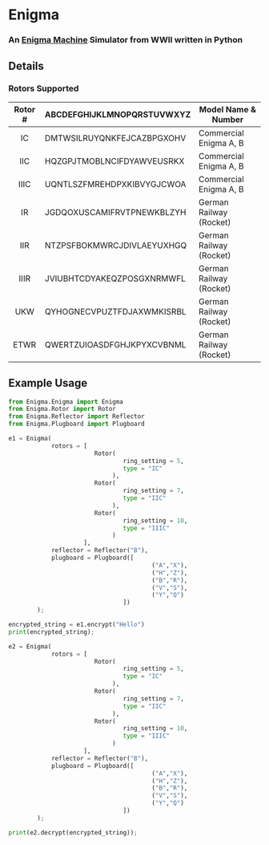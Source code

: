 # Enigma
### An [Enigma Machine](https://en.wikipedia.org/wiki/Enigma_machine) Simulator from WWII written in Python


## Details

### Rotors Supported

| Rotor # 	| ABCDEFGHIJKLMNOPQRSTUVWXYZ 	| Model Name & Number     	|
|:-------:	|----------------------------	|-------------------------	|
| IC      	| DMTWSILRUYQNKFEJCAZBPGXOHV 	| Commercial Enigma A, B  	|
| IIC     	| HQZGPJTMOBLNCIFDYAWVEUSRKX 	| Commercial Enigma A, B  	|
| IIIC    	| UQNTLSZFMREHDPXKIBVYGJCWOA 	| Commercial Enigma A, B  	|
| IR       	| JGDQOXUSCAMIFRVTPNEWKBLZYH 	| German Railway (Rocket) 	|
| IIR      	| NTZPSFBOKMWRCJDIVLAEYUXHGQ 	| German Railway (Rocket) 	|
| IIIR     	| JVIUBHTCDYAKEQZPOSGXNRMWFL 	| German Railway (Rocket) 	|
| UKW     	| QYHOGNECVPUZTFDJAXWMKISRBL 	| German Railway (Rocket) 	|
| ETWR     	| QWERTZUIOASDFGHJKPYXCVBNML 	| German Railway (Rocket) 	|


## Example Usage

``` python 
from Enigma.Enigma import Enigma
from Enigma.Rotor import Rotor
from Enigma.Reflector import Reflector
from Enigma.Plugboard import Plugboard

e1 = Enigma(
            rotors = [
                        Rotor(  
                                ring_setting = 5,
                                type = "IC"
                             ),
                        Rotor(  
                                ring_setting = 7,
                                type = "IIC"
                             ),
                        Rotor(  
                                ring_setting = 10,
                                type = "IIIC"
                             )
                     ],
            reflector = Reflector("B"),
            plugboard = Plugboard([
                                        ("A","X"),
                                        ("H","Z"),
                                        ("B","R"),
                                        ("V","S"),
                                        ("Y","Q")
                                ])
        );

encrypted_string = e1.encrypt("Hello")
print(encrypted_string);

e2 = Enigma(
            rotors = [
                        Rotor(  
                                ring_setting = 5,
                                type = "IC"
                             ),
                        Rotor(  
                                ring_setting = 7,
                                type = "IIC"
                             ),
                        Rotor(  
                                ring_setting = 10,
                                type = "IIIC"
                             )
                     ],
            reflector = Reflector("B"),
            plugboard = Plugboard([
                                        ("A","X"),
                                        ("H","Z"),
                                        ("B","R"),
                                        ("V","S"),
                                        ("Y","Q")
                                ])
        );

print(e2.decrypt(encrypted_string));
```
